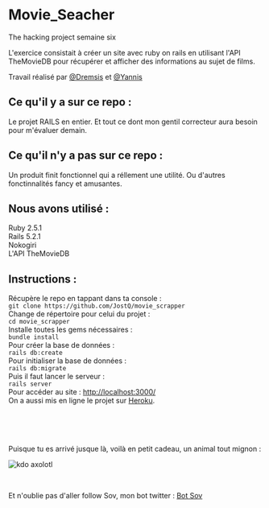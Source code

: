 # Movie_Seacher

The hacking project semaine six

L'exercice consistait à créer un site avec ruby on rails en utilisant l'API TheMovieDB pour récupérer et afficher des informations au sujet de films.<br/>

Travail réalisé par [@Dremsis](https://thehackingproject.slack.com/messages/DD6V0K26N) et [@Yannis](https://thehackingproject.slack.com/messages/DD14VBZ0U)

## Ce qu'il y a sur ce repo :

Le projet RAILS en entier. Et tout ce dont mon gentil correcteur aura besoin pour m'évaluer demain.

## Ce qu'il n'y a pas sur ce repo :

Un produit finit fonctionnel qui a réllement une utilité. Ou d'autres fonctinnalités fancy et amusantes.

## Nous avons utilisé :
Ruby 2.5.1<br/>
Rails 5.2.1<br/>
Nokogiri<br/>
L'API TheMovieDB<br/>

## Instructions :

Récupère le repo en tappant dans ta console : <br/>
`git clone https://github.com/JostQ/movie_scrapper`<br/>
Change de répertoire pour celui du projet : <br/>
`cd movie_scrapper`<br/>
Installe toutes les gems nécessaires : <br/>
`bundle install`<br/>
Pour créer la base de données : <br/>
`rails db:create`<br/>
Pour initialiser la base de données : <br/>
`rails db:migrate`<br/>
Puis il faut lancer le serveur : <br/>
`rails server`<br/>
Pour accéder au site : [http://localhost:3000/](http://localhost:3000/)<br/>
On a aussi mis en ligne le projet sur [Heroku](https://movie-searcher-dremsis.herokuapp.com).

<br/><br/><br/>

Puisque tu es arrivé jusque là, voilà en petit cadeau, un animal tout mignon :


![kdo axolotl](https://cdn140.picsart.com/262009799015212.png "kdo axolotl")

<br/>

Et n'oublie pas d'aller follow Sov, mon bot twitter : [Bot Sov](https://twitter.com/strochnissov "Sov Strochnis")
